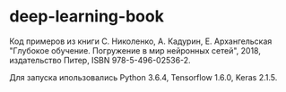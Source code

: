 # deep-learning-book
Код примеров из книги С. Николенко, А. Кадурин, Е. Архангельская "Глубокое обучение. Погружение в мир нейронных сетей", 2018, издательство Питер, ISBN 978-5-496-02536-2.

Для запуска ипользовались Python 3.6.4, Tensorflow 1.6.0, Keras 2.1.5.
